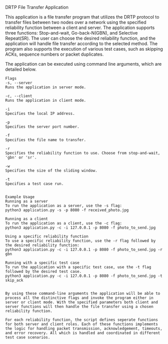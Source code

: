 DRTP File Transfer Application

This application is a file transfer program that utilizes the DRTP protocol to transfer files between two nodes over a network using the specified reliability function between a client and server. The application supports three functions:
Stop-and-wait, Go-back-N(GBN), and Selective Repeat(SR). The user can choose the desired reliability function, and the application will handle file transfer according to the selected method. 
The program also supports the execution of various test cases, such as skipping ACKs, sequence numbers or packet duplicates.

The application can be executed using command line arguments, which are detailed below.

    Flags
    -s, --server
    Runs the application in server mode.

    -c, --client 
    Runs the application in client mode.

    -i 
    Specifies the local IP address.

    -p 
    Specifies the server port number.

    -f
    Specifies the file name to transfer.

    -r
    Specifies the reliability function to use. Choose from stop-and-wait, 'gbn' or 'sr'.

    -w 
    Specifies the size of the sliding window.

    -t
    Specifies a test case run.

    
    Example Usage
    Running as a server
    To run the application as a server, use the -s flag:
    python3 application.py -s -p 8080 -f received_photo.jpg 

    Running as a client 
    To run the application as a client, use the -c flag:
    python3 application.py -c -i 127.0.0.1 -p 8080 -f photo_to_send.jpg

    Using a specific reliability function
    To use a specific reliability function, use the -r flag followed by the desired reliability function:
    python3 application.py -c -i 127.0.0.1 -p 8080 -f photo_to_send.jpg -r gbn

    Running with a specific test case
    To run the application with a specific test case, use the -t flag followed by the desired test case.
    python3 application.py -c -i 127.0.0.1 -p 8080 -f photo_to_send.jpg -t skip_ack
    

    By using these command-line arguments the application will be able to process all the distinctive flags and invoke the program either in server or client mode. With the specified parameters both client and server functions will then handle the file transfer using a chosen reliability function.     

    For each reliability function, the script defines seperate functions for both server and client roles. Each of these functions implements the logic for handling packet transmission, acknowledgement, timeouts, and error recovery. All which is handled and coordinated in different test case scenarios. 





